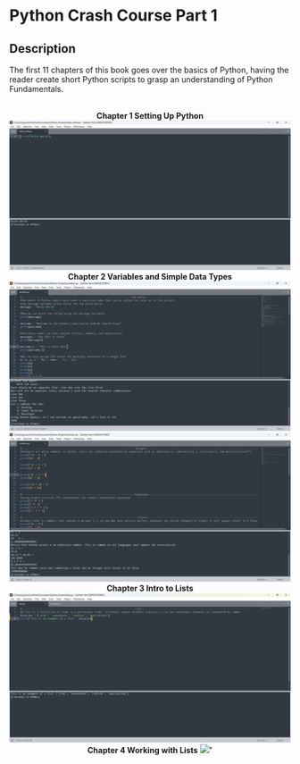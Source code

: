 <h1>Python Crash Course Part 1</h1>

<h2>Description</h2>
The first 11 chapters of this book goes over the basics of Python, having the reader create short Python scripts to grasp an understanding of Python Fundamentals.<br />
<br />
<p align="center">
 <b>Chapter 1 Setting Up Python</b><br />
 <img src="../img/intro.png"/>
 <b>Chapter 2 Variables and Simple Data Types</b><br />
 <img src="../img/variables.png"/>
 <img src="../img/numbers.png"/>
 <b>Chapter 3 Intro to Lists</b> <br />
 <img src="../img/lists.png"/>
 <b>Chapter 4 Working with Lists</b>
 <img src="../img/loops_and_tuples.png"/>"

<!--
 ```diff
- text in red
+ text in green
! text in orange
# text in gray
@@ text in purple (and bold)@@
```
--!>
